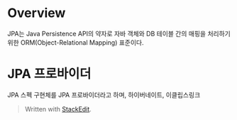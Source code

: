 # Overview

JPA는 Java Persistence API의 약자로 자바 객체와 DB 테이블 간의 매핑을 처리하기 위한 ORM(Object-Relational Mapping) 표준이다. 

# JPA 프로바이더

JPA 스펙 구현체를 JPA 프로바이더라고 하며, 하이버네이트, 이클립스링크


> Written with [StackEdit](https://stackedit.io/).
<!--stackedit_data:
eyJoaXN0b3J5IjpbOTQ0MDAwNjY4XX0=
-->